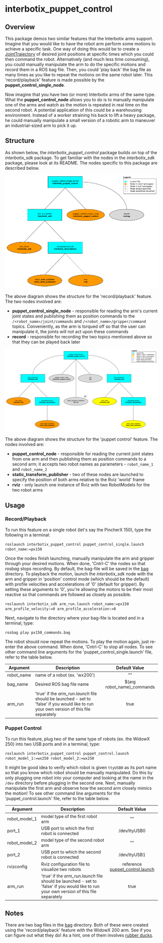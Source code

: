 # interbotix_puppet_control

## Overview
This package demos two similar features that the Interbotix arms support. Imagine that you would like to have the robot arm perform some motions to achieve a specific task. One way of doing this would be to create a [JointTrajectory](http://docs.ros.org/melodic/api/trajectory_msgs/html/msg/JointTrajectory.html) of desired joint positions at specific times which you could then command the robot. Alternatively (and much less time consuming), you could manually manipulate the arm to do the specific motions and record them in a ROS bag file. Then, you could 'play back' the bag file as many times as you like to repeat the motions on the same robot later. This 'record/playback' feature is made possible by the **puppet_control_single_node**.

Now imagine that you have two (or more) Interbotix arms of the same type. What the **puppet_control_node** allows you to do is to manually manipulate one of the arms and watch as the motion is repeated in real time on the second robot. A potential application of this could be a warehousing environment. Instead of a worker straining his back to lift a heavy package, he could manually manipulate a small version of a robotic arm to maneuver an industrial-sized arm to pick it up.
## Structure
As shown below, the *interbotix_puppet_control* package builds on top of the *interbotix_sdk* package. To get familiar with the nodes in the *interbotix_sdk* package, please look at its README. The nodes specific to this package are described below.

![puppet_control_single_flowchart](images/puppet_control_single_flowchart.png)

The above diagram shows the structure for the 'record/playback' feature. The two nodes involved are:
- **puppet_control_single_node** - responsible for reading the arm's current joint states and publishing them as position commands to the `/<robot_name>/joint/commands` and `/<robot_name>/gripper/command` topics. Conveniently, as the arm is torqued off so that the user can manipulate it, the joints will not act upon these commands
- **record** - responsible for recording the two topics mentioned above so that they can be played back later

![puppet_control_flowchart](images/puppet_control_flowchart.png)

The above diagram shows the structure for the 'puppet control' feature. The nodes involved are:
- **puppet_control_node** - responsible for reading the current joint states from one arm and then publishing them as position commands to a second arm; it accepts two robot names as parameters - `robot_name_1` and `robot_name_2`
- **static_transform_publisher** - two of these nodes are launched to specify the position of both arms relative to the Rviz 'world' frame
- **rviz** - only launch one instance of Rviz with two RobotModels for the two robot arms

## Usage
### Record/Playback
To run this feature on a single robot (let's say the PincherX 150), type the following in a terminal:
```
roslaunch interbotix_puppet_control puppet_control_single.launch robot_name:=px150
```
Once the nodes finish launching, manually manipulate the arm and gripper through your desired motions. When done, 'Cntrl-C' the nodes so that *rosbag* stops recording. By default, the bag-file will be saved in the [bag](bag/) directory. To playback the motion, launch the *interbotix_sdk* node with the arm and gripper in 'position' control mode (which should be the default) with profile velocities and accelerations of '0' (default for gripper). By setting these arguments to '0', you're allowing the motors to be their most reactive so that commands are followed as closely as possible.
```
roslaunch interbotix_sdk arm_run.launch robot_name:=px150 arm_profile_velocity:=0 arm_profile_acceleration:=0
```
Next, navigate to the directory where your bag-file is located and in a terminal, type:
```
rosbag play px150_commands.bag
```
The robot should now repeat the motions. To play the motion again, just re-enter the above command. When done, 'Cntrl-C' to stop all nodes. To see other command line arguments for the 'puppet_control_single.launch' file, refer to the table below.

| Argument | Description | Default Value |
| -------- | ----------- | :-----------: |
| robot_name | name of a robot (ex. 'wx200') | "" |
| bag_name | Desired ROS bag file name | $(arg robot_name)_commands |
| arm_run | 'true' if the *arm_run.launch* file should be launched - set to 'false' if you would like to run your own version of this file separately | true |

### Puppet Control
To run this feature, plug two of the same type of robots (ex. the WidowX 250) into two USB ports and in a terminal, type:
```
roslaunch interbotix_puppet_control puppet_control.launch robot_model_1:=wx250 robot_model_2:=wx250
```
It might be good idea to verify which robot is given `ttyUSB0` as its port name so that you know which robot should be manually manipulated. Do this by only plugging one robot into your computer and looking at the name in the `/dev` directory before plugging in the second one. Next, manually manipulate the first arm and observe how the second arm closely mimics the motion! To see other command line arguments for the 'puppet_control.launch' file, refer to the table below.

| Argument | Description | Default Value |
| -------- | ----------- | :-----------: |
| robot_model_1 | model type of the first robot arm | "" |
| port_1 | USB port to which the first robot is connected | /dev/ttyUSB0 |
| robot_model_2 | model type of the second robot arm | "" |
| port_2 | USB port to which the second robot is connected | /dev/ttyUSB1 |
| rvizconfig | Rviz configuration file to visualize two robots | reference [puppet_control.launch](launch/puppet_control.launch) |
| arm_run | 'true' if the *arm_run.launch* file should be launched - set to 'false' if you would like to run your own version of this file separately | true |

## Notes
There are two bag files in the [bag](bag/) directory. Both of these were created using the 'record/playback' feature with the WidowX 200 arm. See if you can figure out what they do! As a hint, one of them involves [rubber ducks](https://www.amazon.com/Kangaroos-Rubber-Duck-Assortment-100-Pack/dp/B07JWF7X4F/ref=sr_1_4?keywords=small+rubber+ducks&qid=1571336224&sr=8-4).
